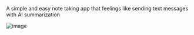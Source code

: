 A simple and easy note taking app that feelings like sending text messages with AI summarization

![image](https://github.com/user-attachments/assets/1064bf82-4f7f-4a06-a986-7006d74f4b60)

